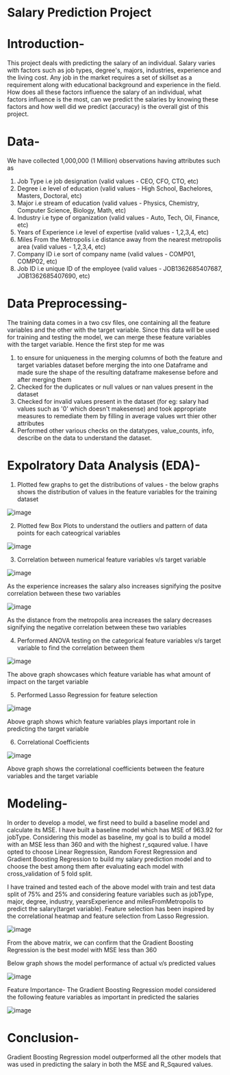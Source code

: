 # Salary Prediction Project

# Introduction-

This project deals with predicting the salary of an individual. Salary varies with factors such as job types, degree's, majors, industries, experience and the living cost. Any job in the market requires a set of skillset as a requirement along with educational background and experience in the field. How does all these factors influence the salary of an individual, what factors influence is the most, can we predict the salaries by knowing these factors and how well did we predict (accuracy) is the overall gist of this project.

# Data-

We have collected 1,000,000 (1 Million) observations having attributes such as

1) Job Type i.e job designation (valid values - CEO, CFO, CTO, etc)
2) Degree i.e level of education (valid values - High School, Bachelores, Masters, Doctoral, etc)
3) Major i.e stream of education (valid values - Physics, Chemistry, Computer Science, Biology, Math, etc)
4) Industry i.e type of organization (valid values - Auto, Tech, Oil, Finance, etc)
5) Years of Experience i.e level of expertise (valid values - 1,2,3,4, etc)
6) Miles From the Metropolis i.e distance away from the nearest metropolis area (valid values - 1,2,3,4, etc)
7) Company ID i.e sort of company name (valid values - COMP01, COMP02, etc)
8) Job ID i.e unique ID of the employee (valid values - JOB1362685407687, JOB1362685407690, etc)


# Data Preprocessing-
The training data comes in a two csv files, one containing all the feature variables and the other with the target variable. Since this data will be used for training and testing the model, we can merge these feature variables with the target variable. 
Hence the first step for me was 
1) to ensure for uniqueness in the merging columns of both the feature and target variables dataset before merging the into one Dataframe and made sure the shape of the resulting dataframe makesense before and after merging them
2) Checked for the duplicates or null values or nan values present in the dataset
3) Checked for invalid values present in the dataset (for eg: salary had values such as '0' which doesn't makesense) and took appropriate measures to remediate them by filling in average values wrt thier other attributes
4) Performed other various checks on the datatypes, value_counts, info, describe on the data to understand the dataset.


# Expolratory Data Analysis (EDA)-
1) Plotted few graphs to get the distributions of values - the below graphs shows the distribution of values in the feature variables for the training dataset

![image](https://user-images.githubusercontent.com/44300495/112864529-e3184200-9085-11eb-9c96-8890db4121bd.png)


2) Plotted few Box Plots to understand the outliers and pattern of data points for each cateogrical variables

![image](https://user-images.githubusercontent.com/44300495/112865045-66399800-9086-11eb-836e-a6c5bc01dbdb.png)


3) Correlation between numerical feature variables v/s target variable

![image](https://user-images.githubusercontent.com/44300495/112865667-fa0b6400-9086-11eb-8fb3-ac92e1895854.png)

   As the experience increases the salary also increases signifying the positve correlation between these two variables


![image](https://user-images.githubusercontent.com/44300495/112865788-1c9d7d00-9087-11eb-9804-4b74699fa80c.png)

   As the distance from the metropolis area increases the salary decreases signifying the negative correlation between these two variables


4) Performed ANOVA testing on the categorical feature variables v/s target variable to find the correlation between them

![image](https://user-images.githubusercontent.com/44300495/112866216-8b7ad600-9087-11eb-9f0b-f95e3a593d40.png)

   The above graph showcases which feature variable has what amount of impact on the target variable


5) Performed Lasso Regression for feature selection

![image](https://user-images.githubusercontent.com/44300495/112866586-f3c9b780-9087-11eb-82a0-b7cd7ff932f5.png)

  Above graph shows which feature variables plays important role in predicting the target variable
  
  
6) Correlational Coefficients

![image](https://user-images.githubusercontent.com/44300495/112893144-45823a00-90a8-11eb-9187-c862b84b4fdb.png)

  Above graph shows the correlational coefficients between the feature variables and the target variable


# Modeling-

 In order to develop a model, we first need to build a baseline model and calculate its MSE. I have built a baseline model which has MSE of 963.92 for jobType. Considering this model as baseline, my goal is to build a model with an MSE less than 360 and with the highest r_sqaured value. I have opted to choose Linear Regression, Random Forest Regression and Gradient Boosting Regression to build my salary prediction model and to choose the best among them after evaluating each model with cross_validation of 5 fold split.

 I have trained and tested each of the above model with train and test data split of 75% and 25% and considering feature variables such as jobType, major, degree, industry, yearsExperience and milesFromMetropolis to predict the salary(target variable). Feature selection has been inspired by the correlational heatmap and feature selection from Lasso Regression.
 
 ![image](https://user-images.githubusercontent.com/44300495/112894659-21275d00-90aa-11eb-968a-906fc22d89d6.png)


  From the above matrix, we can confirm that the Gradient Boosting Regression is the best model with MSE less than 360
  
  Below graph shows the model performance of actual v/s predicted values
  
  ![image](https://user-images.githubusercontent.com/44300495/112895131-baef0a00-90aa-11eb-97bd-3167d1d554de.png)
  
  
  Feature Importance- The Gradient Boosting Regression model considered the following feature variables as important in predicted the salaries
  
  ![image](https://user-images.githubusercontent.com/44300495/112895352-03a6c300-90ab-11eb-880d-7bbe15f38fde.png)
  
  
  # Conclusion-
  
   Gradient Boosting Regression model outperformed all the other models that was used in predicting the salary in both the MSE and R_Sqaured values.











